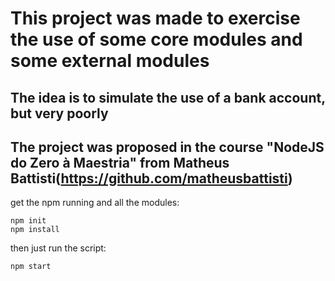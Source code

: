 # This project was made to exercise the use of some core modules and some external modules

## The idea is to simulate the use of a bank account, but very poorly

## The project was proposed in the course "NodeJS do Zero à Maestria" from Matheus Battisti(https://github.com/matheusbattisti)

get the npm running and all the modules:

    npm init
    npm install

then just run the script:

    npm start


